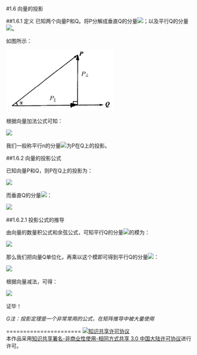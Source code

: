 #1.6 向量的投影


##1.6.1 定义
已知两个向量P和Q。将P分解成垂直Q的分量<img src="http://www.forkosh.com/mathtex.cgi?\[{P_\bot }\]">；以及平行Q的分量<img src="http://www.forkosh.com/mathtex.cgi?\[{P_\parallel }\]">。

如图所示：

![替代文本](../pic/1-6-1.png "1-6-1.png")

根据向量加法公式可知：

<img src="http://www.forkosh.com/mathtex.cgi?\[P = {P_\bot } + {P_\parallel }\]">

我们一般称平行n的分量<img src="http://www.forkosh.com/mathtex.cgi?\[{P_\parallel }\]">为P在Q上的投影。

##1.6.2 向量的投影公式

已知向量P和Q，则P在Q上的投影为：

<img src="http://www.forkosh.com/mathtex.cgi?\[{P_\parallel } = \frac{{P \cdot Q}}{{{{\left| Q \right|}^2}}}Q\]">

而垂直Q的分量<img src="http://www.forkosh.com/mathtex.cgi?\[{P_\bot }\]">：

<img src="http://www.forkosh.com/mathtex.cgi?\[{P_ \bot } = P - \frac{{P \cdot Q}}{{{{\left| Q \right|}^2}}}Q\]">

##1.6.2.1 投影公式的推导

由向量的数量积公式和余弦公式，可知平行Q的分量<img src="http://www.forkosh.com/mathtex.cgi?\[{P_\parallel }\]">的模为：

<img src="http://www.forkosh.com/mathtex.cgi?\left| {{P_\parallel }} \right| = \left| P \right|\cos \alpha  = \frac{{P \cdot Q}}{{\left| Q \right|}}">

那么我们把向量Q单位化，再乘以这个模即可得到平行Q的分量<img src="http://www.forkosh.com/mathtex.cgi?\[{P_\parallel }\]">：

<img src="http://www.forkosh.com/mathtex.cgi?\[{P_\parallel } = \frac{Q}{{\left| Q \right|}} \cdot \frac{{P \cdot Q}}{{\left| Q \right|}} = \frac{{P \cdot Q}}{{{{\left| Q \right|}^2}}}Q\]">

根据向量减法，可得：

<img src="http://www.forkosh.com/mathtex.cgi?\[{P_ \bot } = P - {P_\parallel } = P - \frac{{P \cdot Q}}{{{{\left| Q \right|}^2}}}Q\]">

证毕！

*G注：投影定理是一个非常常用的公式，在矩阵推导中被大量使用*

======================
<a rel="license" href="http://creativecommons.org/licenses/by-nc-sa/3.0/cn/"><img alt="知识共享许可协议" style="border-width:0" src="https://i.creativecommons.org/l/by-nc-sa/3.0/cn/88x31.png" /></a><br />本作品采用<a rel="license" href="http://creativecommons.org/licenses/by-nc-sa/3.0/cn/">知识共享署名-非商业性使用-相同方式共享 3.0 中国大陆许可协议</a>进行许可。